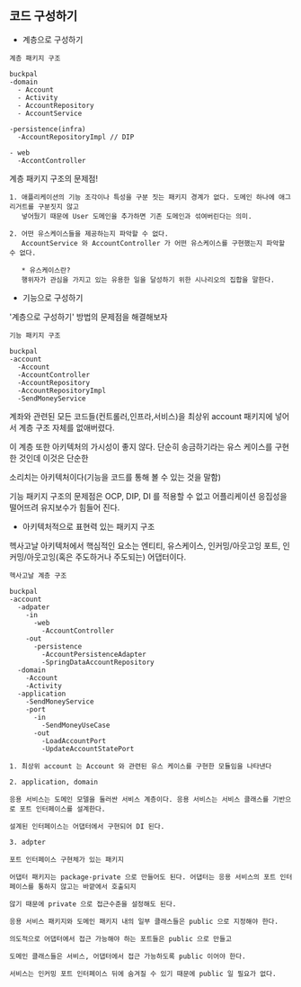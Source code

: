 ## 코드 구성하기

* 계층으로 구성하기

```
계층 패키지 구조

buckpal
-domain
  - Account
  - Activity
  - AccountRepository
  - AccountService

-persistence(infra)
  -AccountRepositoryImpl // DIP

- web
  -AccontController
```

계층 패키지 구조의 문제점!
```
1. 애플리케이션의 기능 조각이나 특성을 구분 짓는 패키지 경계가 없다. 도메인 하나에 애그리거트를 구분짓지 않고 
   넣어뒀기 때문에 User 도메인을 추가하면 기존 도메인과 섞여버린다는 의미.

2. 어떤 유스케이스들을 제공하는지 파악할 수 없다.
   AccountService 와 AccountController 가 어떤 유스케이스를 구현했는지 파악할 수 없다.
   
   * 유스케이스란? 
   행위자가 관심을 가지고 있는 유용한 일을 달성하기 위한 시나리오의 집합을 말한다.
```

* 기능으로 구성하기

'계층으로 구성하기' 방법의 문제점을 해결해보자
```
기능 패키지 구조

buckpal
-account
  -Account
  -AccountController
  -AccountRepository
  -AccountRepositoryImpl
  -SendMoneyService
```

계좌와 관련된 모든 코드들(컨트롤러,인프라,서비스)을 최상위 account 패키지에 넣어서 계층 구조 자체를 없애버렸다.

이 계층 또한 아키텍처의 가시성이 좋지 않다. 단순히 송금하기라는 유스 케이스를 구현한 것인데 이것은 단순한 

소리치는 아키텍처이다(기능을 코드를 통해 볼 수 있는 것을 말함)

기능 패키지 구조의 문제점은 OCP, DIP, DI 를 적용할 수 없고 어플리케이션 응집성을 떨어뜨려 유지보수가 힘들어 진다.


* 아키텍처적으로 표현력 있는 패키지 구조

헥사고날 아키텍처에서 핵심적인 요소는 엔티티, 유스케이스, 인커밍/아웃고잉 포트, 인커밍/아웃고잉(혹은 주도하거나 주도되는) 어댑터이다.

```
헥사고날 계층 구조

buckpal
-account
  -adpater
    -in
      -web
        -AccountController
    -out
      -persistence
        -AccountPersistenceAdapter
        -SpringDataAccountRepository
  -domain
    -Account
    -Activity
  -application
    -SendMoneyService
    -port
      -in
        -SendMoneyUseCase
      -out
        -LoadAccountPort
        -UpdateAccountStatePort
```
```
1. 최상위 account 는 Account 와 관련된 유스 케이스를 구현한 모듈임을 나타낸다

2. application, domain

응용 서비스는 도메인 모델을 둘러싼 서비스 계층이다. 응용 서비스는 서비스 클래스를 기반으로 포트 인터페이스를 설계한다.

설계된 인터페이스는 어댑터에서 구현되어 DI 된다.

3. adpter

포트 인터페이스 구현체가 있는 패키지
```

```
어댑터 패키지는 package-private 으로 만들어도 된다. 어댑터는 응용 서비스의 포트 인터페이스를 통하지 않고는 바깥에서 호출되지 

않기 때문에 private 으로 접근수준을 설정해도 된다.

응용 서비스 패키지와 도메인 패키지 내의 일부 클래스들은 public 으로 지정해야 한다.

의도적으로 어댑터에서 접근 가능해야 하는 포트들은 public 으로 만들고

도메인 클래스들은 서비스, 어댑터에서 접근 가능하도록 public 이어야 한다. 

서비스는 인커밍 포트 인터페이스 뒤에 숨겨질 수 있기 때문에 public 일 필요가 없다.
```

